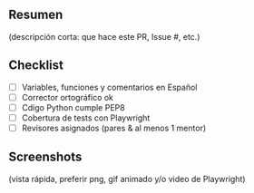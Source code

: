 ## Resumen

(descripción corta: que hace este PR, Issue #, etc.)

## Checklist

- [ ] Variables, funciones y comentarios en Español
- [ ] Corrector ortográfico ok
- [ ] Cdigo Python cumple PEP8
- [ ] Cobertura de tests con Playwright
- [ ] Revisores asignados (pares & al menos 1 mentor)

## Screenshots

(vista rápida, preferir png, gif animado y/o video de Playwright)
